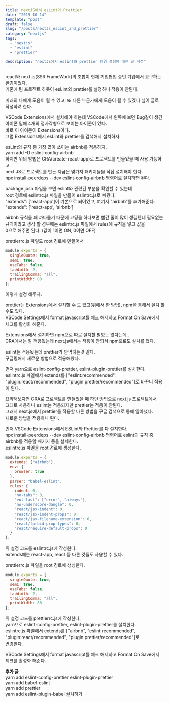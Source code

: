 ```yaml
---
title: nextJS에서 esLint와 Prettier
date: "2019-10-14"
template: "post"
draft: false
slug: "/posts/nextJs_esLint_and_prettier"
category: "nextjs"
tags:
  - "nextjs"
  - "eslint"
  - "prettier"

description: "nextJS에서 eslint와 prettier 환경 설정에 대한 글 작성"
---
```


react와 next.js(SSR FrameWork)의 조합이 현재 기업협업 중인 기업에서 요구하는  
환경이었다.  
기존에 팀 프로젝트 하듯이 esLint와 prettier를 설정하니 적용이 안된다.

미래의 나에게 도움이 될 수 있고, 또 다른 누군가에게 도움이 될 수 있겠다 싶어 글로  
작성하려 한다.

VSCode Extensions에서 설치해야 하는데 VSCode에서 왼쪽에 보면 Bug같이 생긴  
아이콘 밑에 4개의 정사각형으로 보이는 아이콘이 있다.  
바로 이 아이콘이 Extensions이다.  
그럼 Extensions에서 esLint와 prettier를 검색해서 설치하자.

esLint의 규칙 중 가장 많이 쓰이는 airbnb를 적용하자.  
yarn add -D eslint-config-airbnb  
하지만 위의 방법은 CRA(create-react-app)로 프로젝트를 만들었을 때 사용 가능하고  
next.JS로 프로젝트를 만든 지금은 몇가지 패키지들을 직접 설치해야 한다.  
npx install-peerdeps --dev eslint-config-airbnb 명령어로 설치하면 된다.

package.josn 파일을 보면 eslint와 관련된 부분을 확인할 수 있는데  
root 경로에 eslintrc.js 파일을 만들어 eslintrc.js로 빼줬다.  
"extends": ['react-app']이 기본으로 되어있고, 여기서 "airbnb"를 추가해준다. "extends": ['react-app', 'airbnb']

airbnb 규칙을 꽤 까다롭기 때문에 코딩을 하다보면 빨간 줄이 많이 생길텐데 필요없는 규칙이라고 생각 할 경우에는 eslintrc.js 파일에서 rules에 규칙을 넣고 값을  
0으로 해주면 된다. (값이 1이면 ON, 0이면 OFF)

prettierrc.js 파일도 root 경로에 만들어서

```js
module.exports = {
  singleQuote: true,
  semi: true,
  useTabs: false,
  tabWidth: 2,
  trailingComma: "all",
  printWidth: 80
};
```

이렇게 설정 해주자.

prettier는 Extensions에서 설치할 수 도 있고(위에서 한 방법), npm을 통해서 설치 할  
수도 있다.  
VSCode Settings에서 format javascript를 체크 해제하고 Format On Save에서  
체크를 활성화 해준다.

Extensions에서 설치하면 npm으로 따로 설치할 필요는 없다는데..  
CRA에서는 잘 적용됬는데 next.js에서는 적용이 안되서 npm으로도 설치를 했다.

eslint는 적용됬는데 prettier가 안먹히는것 같다.  
구글링해서 새로운 방법으로 적용해봤다.

먼저 yarn으로 eslint-config-prettier, eslint-plugin-prettier를 설치한다.  
eslintrc.js 파일에서 extends를 ["eslint:recommended", "plugin:react/recommended", "plugin:prettier/recommended"]로 바꾸니 적용이 된다.

요약해보자면
CRA로 프로젝트를 만들었을 때 하던 방법으로 next.js 프로젝트에서  
그대로 사용하니 eslint는 적용되지만 prettier는 적용이 안된다.  
그래서 next.js에서 prettier를 적용할 다른 방법을 구글 검색으로 통해 알아냈다.  
새로운 방법을 적용하니 된다.

먼저 VSCode Extensions에서 ESLint와 Prettier를 다 설치한다.  
npx install-peerdeps --dev eslint-config-airbnb 명령어로 eslint의 규칙 중 airbnb를 적용할 패키지 등을 설치한다.  
eslintrc.js 파일을 root 경로에 생성한다.

```js
module.exports = {
  extends: ["airbnb"],
  env: {
    browser: true
  },
  parser: "babel-eslint",
  rules: {
    indent: 0,
    "no-tabs": 0,
    "eol-last": ["error", "always"],
    "no-underscore-dangle": 0,
    "react/jsx-indent": 0,
    "react/jsx-indent-props": 0,
    "react/jsx-filename-extension": 0,
    "react/forbid-prop-types": 0,
    "react/require-default-props": 0
  }
};
```

위 설정 코드를 eslintrc.js에 작성한다.  
extends에는 react-app, react 등 다른 것들도 사용할 수 있다.

prettierrc.js 파일을 root 경로에 생성한다.

```js
module.exports = {
  singleQuote: true,
  semi: true,
  useTabs: false,
  tabWidth: 2,
  trailingComma: "all",
  printWidth: 80
};
```

위 설정 코드를 prettierrc.js에 작성한다.  
yarn으로 eslint-config-prettier, eslint-plugin-prettier를 설치한다.  
eslintrc.js 파일에서 extends를 ["airbnb", "eslint:recommended", "plugin:react/recommended", "plugin:prettier/recommended"]로  
변경한다.

VSCode Settings에서 format javascript를 체크 해제하고 Format On Save에서  
체크를 활성화 해준다.

**추가 글**  
yarn add eslint-config-prettier eslint-plugin-prettier  
yarn add babel-eslint  
yarn add prettier  
yarn add eslint-plugin-babel
설치하기
